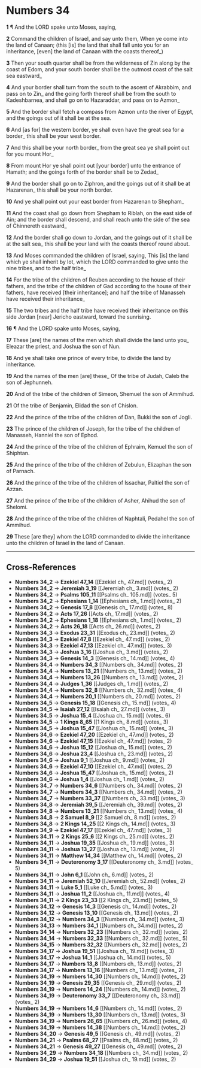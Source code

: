# Numbers 34

**1** ¶ And the LORD spake unto Moses, saying,

**2** Command the children of Israel, and say unto them, When ye come into the land of Canaan; (this [is] the land that shall fall unto you for an inheritance, [even] the land of Canaan with the coasts thereof_)

**3** Then your south quarter shall be from the wilderness of Zin along by the coast of Edom, and your south border shall be the outmost coast of the salt sea eastward_

**4** And your border shall turn from the south to the ascent of Akrabbim, and pass on to Zin_ and the going forth thereof shall be from the south to Kadeshbarnea, and shall go on to Hazaraddar, and pass on to Azmon_

**5** And the border shall fetch a compass from Azmon unto the river of Egypt, and the goings out of it shall be at the sea.

**6** And [as for] the western border, ye shall even have the great sea for a border_ this shall be your west border.

**7** And this shall be your north border_ from the great sea ye shall point out for you mount Hor_

**8** From mount Hor ye shall point out [your border] unto the entrance of Hamath; and the goings forth of the border shall be to Zedad_

**9** And the border shall go on to Ziphron, and the goings out of it shall be at Hazarenan_ this shall be your north border.

**10** And ye shall point out your east border from Hazarenan to Shepham_

**11** And the coast shall go down from Shepham to Riblah, on the east side of Ain; and the border shall descend, and shall reach unto the side of the sea of Chinnereth eastward_

**12** And the border shall go down to Jordan, and the goings out of it shall be at the salt sea_ this shall be your land with the coasts thereof round about.

**13** And Moses commanded the children of Israel, saying, This [is] the land which ye shall inherit by lot, which the LORD commanded to give unto the nine tribes, and to the half tribe_

**14** For the tribe of the children of Reuben according to the house of their fathers, and the tribe of the children of Gad according to the house of their fathers, have received [their inheritance]; and half the tribe of Manasseh have received their inheritance_

**15** The two tribes and the half tribe have received their inheritance on this side Jordan [near] Jericho eastward, toward the sunrising.

**16** ¶ And the LORD spake unto Moses, saying,

**17** These [are] the names of the men which shall divide the land unto you_ Eleazar the priest, and Joshua the son of Nun.

**18** And ye shall take one prince of every tribe, to divide the land by inheritance.

**19** And the names of the men [are] these_ Of the tribe of Judah, Caleb the son of Jephunneh.

**20** And of the tribe of the children of Simeon, Shemuel the son of Ammihud.

**21** Of the tribe of Benjamin, Elidad the son of Chislon.

**22** And the prince of the tribe of the children of Dan, Bukki the son of Jogli.

**23** The prince of the children of Joseph, for the tribe of the children of Manasseh, Hanniel the son of Ephod.

**24** And the prince of the tribe of the children of Ephraim, Kemuel the son of Shiphtan.

**25** And the prince of the tribe of the children of Zebulun, Elizaphan the son of Parnach.

**26** And the prince of the tribe of the children of Issachar, Paltiel the son of Azzan.

**27** And the prince of the tribe of the children of Asher, Ahihud the son of Shelomi.

**28** And the prince of the tribe of the children of Naphtali, Pedahel the son of Ammihud.

**29** These [are they] whom the LORD commanded to divide the inheritance unto the children of Israel in the land of Canaan.

---

## Cross-References

- **Numbers 34_2** → **Ezekiel 47_14** [[Ezekiel ch_ 47.md]] (votes_ 2)
- **Numbers 34_2** → **Jeremiah 3_19** [[Jeremiah ch_ 3.md]] (votes_ 2)
- **Numbers 34_2** → **Psalms 105_11** [[Psalms ch_ 105.md]] (votes_ 5)
- **Numbers 34_2** → **Ephesians 1_14** [[Ephesians ch_ 1.md]] (votes_ 2)
- **Numbers 34_2** → **Genesis 17_8** [[Genesis ch_ 17.md]] (votes_ 8)
- **Numbers 34_2** → **Acts 17_26** [[Acts ch_ 17.md]] (votes_ 2)
- **Numbers 34_2** → **Ephesians 1_18** [[Ephesians ch_ 1.md]] (votes_ 2)
- **Numbers 34_2** → **Acts 26_18** [[Acts ch_ 26.md]] (votes_ 2)
- **Numbers 34_3** → **Exodus 23_31** [[Exodus ch_ 23.md]] (votes_ 2)
- **Numbers 34_3** → **Ezekiel 47_8** [[Ezekiel ch_ 47.md]] (votes_ 2)
- **Numbers 34_3** → **Ezekiel 47_13** [[Ezekiel ch_ 47.md]] (votes_ 3)
- **Numbers 34_3** → **Joshua 3_16** [[Joshua ch_ 3.md]] (votes_ 2)
- **Numbers 34_3** → **Genesis 14_3** [[Genesis ch_ 14.md]] (votes_ 4)
- **Numbers 34_4** → **Numbers 34_3** [[Numbers ch_ 34.md]] (votes_ 2)
- **Numbers 34_4** → **Numbers 13_21** [[Numbers ch_ 13.md]] (votes_ 2)
- **Numbers 34_4** → **Numbers 13_26** [[Numbers ch_ 13.md]] (votes_ 2)
- **Numbers 34_4** → **Judges 1_36** [[Judges ch_ 1.md]] (votes_ 2)
- **Numbers 34_4** → **Numbers 32_8** [[Numbers ch_ 32.md]] (votes_ 4)
- **Numbers 34_4** → **Numbers 20_1** [[Numbers ch_ 20.md]] (votes_ 2)
- **Numbers 34_5** → **Genesis 15_18** [[Genesis ch_ 15.md]] (votes_ 4)
- **Numbers 34_5** → **Isaiah 27_12** [[Isaiah ch_ 27.md]] (votes_ 3)
- **Numbers 34_5** → **Joshua 15_4** [[Joshua ch_ 15.md]] (votes_ 6)
- **Numbers 34_5** → **1 Kings 8_65** [[1 Kings ch_ 8.md]] (votes_ 3)
- **Numbers 34_5** → **Joshua 15_47** [[Joshua ch_ 15.md]] (votes_ 3)
- **Numbers 34_6** → **Ezekiel 47_20** [[Ezekiel ch_ 47.md]] (votes_ 2)
- **Numbers 34_6** → **Ezekiel 47_15** [[Ezekiel ch_ 47.md]] (votes_ 2)
- **Numbers 34_6** → **Joshua 15_12** [[Joshua ch_ 15.md]] (votes_ 2)
- **Numbers 34_6** → **Joshua 23_4** [[Joshua ch_ 23.md]] (votes_ 2)
- **Numbers 34_6** → **Joshua 9_1** [[Joshua ch_ 9.md]] (votes_ 2)
- **Numbers 34_6** → **Ezekiel 47_10** [[Ezekiel ch_ 47.md]] (votes_ 2)
- **Numbers 34_6** → **Joshua 15_47** [[Joshua ch_ 15.md]] (votes_ 2)
- **Numbers 34_6** → **Joshua 1_4** [[Joshua ch_ 1.md]] (votes_ 2)
- **Numbers 34_7** → **Numbers 34_6** [[Numbers ch_ 34.md]] (votes_ 2)
- **Numbers 34_7** → **Numbers 34_3** [[Numbers ch_ 34.md]] (votes_ 2)
- **Numbers 34_7** → **Numbers 33_37** [[Numbers ch_ 33.md]] (votes_ 3)
- **Numbers 34_8** → **Jeremiah 39_5** [[Jeremiah ch_ 39.md]] (votes_ 2)
- **Numbers 34_8** → **Numbers 13_21** [[Numbers ch_ 13.md]] (votes_ 4)
- **Numbers 34_8** → **2 Samuel 8_9** [[2 Samuel ch_ 8.md]] (votes_ 2)
- **Numbers 34_8** → **2 Kings 14_25** [[2 Kings ch_ 14.md]] (votes_ 3)
- **Numbers 34_9** → **Ezekiel 47_17** [[Ezekiel ch_ 47.md]] (votes_ 3)
- **Numbers 34_11** → **2 Kings 25_6** [[2 Kings ch_ 25.md]] (votes_ 2)
- **Numbers 34_11** → **Joshua 19_35** [[Joshua ch_ 19.md]] (votes_ 3)
- **Numbers 34_11** → **Joshua 13_27** [[Joshua ch_ 13.md]] (votes_ 2)
- **Numbers 34_11** → **Matthew 14_34** [[Matthew ch_ 14.md]] (votes_ 2)
- **Numbers 34_11** → **Deuteronomy 3_17** [[Deuteronomy ch_ 3.md]] (votes_ 5)
- **Numbers 34_11** → **John 6_1** [[John ch_ 6.md]] (votes_ 2)
- **Numbers 34_11** → **Jeremiah 52_10** [[Jeremiah ch_ 52.md]] (votes_ 2)
- **Numbers 34_11** → **Luke 5_1** [[Luke ch_ 5.md]] (votes_ 3)
- **Numbers 34_11** → **Joshua 11_2** [[Joshua ch_ 11.md]] (votes_ 4)
- **Numbers 34_11** → **2 Kings 23_33** [[2 Kings ch_ 23.md]] (votes_ 5)
- **Numbers 34_12** → **Genesis 14_3** [[Genesis ch_ 14.md]] (votes_ 2)
- **Numbers 34_12** → **Genesis 13_10** [[Genesis ch_ 13.md]] (votes_ 2)
- **Numbers 34_12** → **Numbers 34_3** [[Numbers ch_ 34.md]] (votes_ 3)
- **Numbers 34_13** → **Numbers 34_1** [[Numbers ch_ 34.md]] (votes_ 2)
- **Numbers 34_14** → **Numbers 32_23** [[Numbers ch_ 32.md]] (votes_ 2)
- **Numbers 34_14** → **Numbers 32_33** [[Numbers ch_ 32.md]] (votes_ 5)
- **Numbers 34_15** → **Numbers 32_32** [[Numbers ch_ 32.md]] (votes_ 2)
- **Numbers 34_17** → **Joshua 19_51** [[Joshua ch_ 19.md]] (votes_ 3)
- **Numbers 34_17** → **Joshua 14_1** [[Joshua ch_ 14.md]] (votes_ 5)
- **Numbers 34_17** → **Numbers 13_8** [[Numbers ch_ 13.md]] (votes_ 2)
- **Numbers 34_17** → **Numbers 13_16** [[Numbers ch_ 13.md]] (votes_ 2)
- **Numbers 34_19** → **Numbers 14_30** [[Numbers ch_ 14.md]] (votes_ 2)
- **Numbers 34_19** → **Genesis 29_35** [[Genesis ch_ 29.md]] (votes_ 2)
- **Numbers 34_19** → **Numbers 14_24** [[Numbers ch_ 14.md]] (votes_ 2)
- **Numbers 34_19** → **Deuteronomy 33_7** [[Deuteronomy ch_ 33.md]] (votes_ 2)
- **Numbers 34_19** → **Numbers 14_6** [[Numbers ch_ 14.md]] (votes_ 2)
- **Numbers 34_19** → **Numbers 13_30** [[Numbers ch_ 13.md]] (votes_ 3)
- **Numbers 34_19** → **Numbers 26_65** [[Numbers ch_ 26.md]] (votes_ 4)
- **Numbers 34_19** → **Numbers 14_38** [[Numbers ch_ 14.md]] (votes_ 2)
- **Numbers 34_20** → **Genesis 49_5** [[Genesis ch_ 49.md]] (votes_ 2)
- **Numbers 34_21** → **Psalms 68_27** [[Psalms ch_ 68.md]] (votes_ 2)
- **Numbers 34_21** → **Genesis 49_27** [[Genesis ch_ 49.md]] (votes_ 2)
- **Numbers 34_29** → **Numbers 34_18** [[Numbers ch_ 34.md]] (votes_ 2)
- **Numbers 34_29** → **Joshua 19_51** [[Joshua ch_ 19.md]] (votes_ 2)

